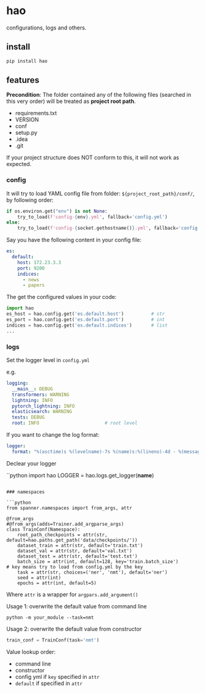 # hao

configurations, logs and others.

## install

```bash
pip install hao
```

## features

**Precondition**: The folder contained any of the following files (searched in this very order) will be treated as **project root path**.

- requirements.txt
- VERSION
- conf
- setup.py
- .idea
- .git

If your project structure does NOT conform to this, it will not work as expected.

### config

It will try to load YAML config file from folder: `${project_root_path}/conf/`, by following order:

```python
if os.environ.get("env") is not None:
    try_to_load(f'config-{env}.yml', fallback='config.yml')                   # echo $env
else:
    try_to_load(f'config-{socket.gethostname()}.yml', fallback='config.yml')  # echo hostname
```

Say you have the following content in your config file:
```yaml
es:
  default:
    host: 172.23.3.3
    port: 9200
    indices:
      - news
      - papers
```

The get the configured values in your code:
```python
import hao
es_host = hao.config.get('es.default.host')          # str
es_port = hao.config.get('es.default.port')          # int
indices = hao.config.get('es.default.indices')       # list
...
```

### logs

Set the logger level in `config.yml`

e.g.
```yaml
logging:
  __main__: DEBUG
  transformers: WARNING
  lightning: INFO
  pytorch_lightning: INFO
  elasticsearch: WARNING
  tests: DEBUG
  root: INFO                        # root level
```

If you want to change the log format:
```yaml
logger:
  format: "%(asctime)s %(levelname)-7s %(name)s:%(lineno)-4d - %(message)s"
```

Declear your logger

``python
import hao
LOGGER = hao.logs.get_logger(__name__)
```

### namespaces

```python
from spanner.namespaces import from_args, attr

@from_args
#@from_args(adds=Trainer.add_argparse_args)
class TrainConf(Namespace):
    root_path_checkpoints = attr(str, default=hao.paths.get_path('data/checkpoints/'))
    dataset_train = attr(str, default='train.txt')
    dataset_val = attr(str, default='val.txt')
    dataset_test = attr(str, default='test.txt')
    batch_size = attr(int, default=128, key='train.batch_size')                          # key means try to load from config.yml by the key
    task = attr(str, choices=('ner', 'nmt'), default='ner')
    seed = attr(int)
    epochs = attr(int, default=5)
```

Where `attr` is a wrapper for `argpars.add_argument()`

Usage 1: overwrite the default value from command line

```shell
python -m your_module --task=nmt
```

Usage 2: overwrite the default value from constructor
```python
train_conf = TrainConf(task='nmt')
```

Value lookup order:

- command line
- constructor
- config yml if `key` specified in `attr`
- `default` if specified in `attr`


